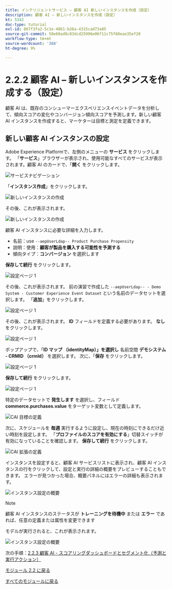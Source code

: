 ```yaml
---
title: インテリジェントサービス – 顧客 AI 新しいインスタンスを作成（設定）
description: 顧客 AI – 新しいインスタンスを作成（設定）
kt: 5342
doc-type: tutorial
exl-id: 067f3fa2-5c1e-4861-b26a-4315cad73a85
source-git-commit: 58e60ad8c83dcd25996e06f11c75f68eae35ef20
workflow-type: tm+mt
source-wordcount: '368'
ht-degree: 9%

---
```


# 2.2.2 顧客 AI – 新しいインスタンスを作成する（設定）

顧客 AI は、既存のコンシューマーエクスペリエンスイベントデータを分析して、傾向スコアの変化やコンバージョン傾向スコアを予測します。新しい顧客 AI インスタンスを作成すると、マーケターは目標と測定を定義できます。

## 新しい顧客 AI インスタンスの設定

Adobe Experience Platformで、左側のメニューの **サービス** をクリックします。 「**サービス**」ブラウザーが表示され、使用可能なすべてのサービスが表示されます。顧客 AI のカードで、「**開く** をクリックします。

![ サービスナビゲーション ](./images/navigatetoservice.png)

「**インスタンス作成**」をクリックします。

![ 新しいインスタンスの作成 ](./images/createnewinstance.png)

その後、これが表示されます。

![ 新しいインスタンスの作成 ](./images/custai1.png)


顧客 AI インスタンスに必要な詳細を入力します。

- 名前：use `--aepUserLdap-- Product Purchase Propensity`
- 説明：使用：**顧客が製品を購入する可能性を予測する**
- 傾向タイプ：**コンバージョン** を選択します

**保存して続行** をクリックします。

![ 設定ページ 1](./images/setuppage1.png)

その後、これが表示されます。 前の演習で作成した `--aepUserLdap-- - Demo System - Customer Experience Event Dataset` という名前のデータセットを選択します。 「**追加**」をクリックします。

![ 設定ページ 1](./images/custai2.png)

その後、これが表示されます。 **ID** フィールドを定義する必要があります。 **なし** をクリックします。

![ 設定ページ 1](./images/custai2a.png)

ポップアップで、「**ID マップ （identityMap）」を選択し** 名前空間 **デモシステム - CRMID （crmId）** を選択します。 次に、「**保存** をクリックします。

![ 設定ページ 1](./images/custai2b.png)

**保存して続行** をクリックします。

![ 設定ページ 1](./images/custai2c.png)

特定のデータセットで **発生します** を選択し、フィールド **commerce.purchases.value** をターゲット変数として定義します。

![CAI 目標の定義 ](./images/caidefinegoal.png)

次に、スケジュールを **毎週** 実行するように設定し、現在の時刻にできるだけ近い時刻を設定します。 「**プロファイルのスコアを有効にする**」切替スイッチが有効になっていることを確認します。 **保存して続行** をクリックします。

![CAI 拡張の定義 ](./images/caiadvancepage.png)

インスタンスを設定すると、顧客 AI サービスリストに表示され、顧客 AI インスタンスの行をクリックして、設定と実行の詳細の概要をプレビューすることもできます。 エラーが見つかった場合、概要パネルにはエラーの詳細も表示されます。

![ インスタンス設定の概要 ](./images/caiinstancesummary.png)

>[!NOTE]
>
>顧客 AI インスタンスのステータスが **トレーニングを待機中** または **エラー** であれば、任意の定義または属性を変更できます

モデルが実行されると、これが表示されます。

![ インスタンス設定の概要 ](./images/caiinstancesummary1.png)


次の手順：[2.2.3 顧客 AI - スコアリングダッシュボードとセグメント化（予測と実行アクション） ](./ex3.md)

[モジュール 2.2 に戻る](./intelligent-services.md)

[すべてのモジュールに戻る](./../../../overview.md)
